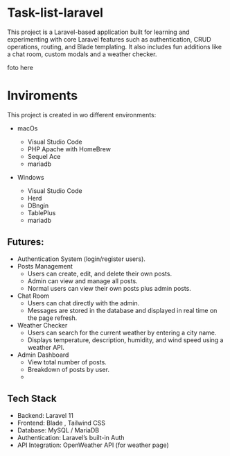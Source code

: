 # Task-list-laravel

This project is a Laravel-based application built for learning and experimenting with core Laravel features such as authentication, 
CRUD operations, routing, and Blade templating. It also includes fun additions like a chat room, custom modals and a weather checker.


foto here

# Inviroments
This project is created in wo different environments:

- macOs
  - Visual Studio Code
  - PHP Apache with HomeBrew
  - Sequel Ace
  - mariadb
 
- Windows
  - Visual Studio Code
  - Herd
  - DBngin
  - TablePlus
  - mariadb

## Futures:


- Authentication System (login/register users).
- Posts Management
  - Users can create, edit, and delete their own posts.
  - Admin can view and manage all posts.
  - Normal users can view their own posts plus admin posts.
- Chat Room
  - Users can chat directly with the admin.
  - Messages are stored in the database and displayed in real time on the page refresh.
- Weather Checker
  - Users can search for the current weather by entering a city name.
  - Displays temperature, description, humidity, and wind speed using a weather API.
- Admin Dashboard
  - View total number of posts.
  - Breakdown of posts by user.
  - 
## Tech Stack

- Backend: Laravel 11
- Frontend: Blade , Tailwind CSS
- Database: MySQL / MariaDB
- Authentication: Laravel’s built-in Auth
- API Integration: OpenWeather API (for weather page)
